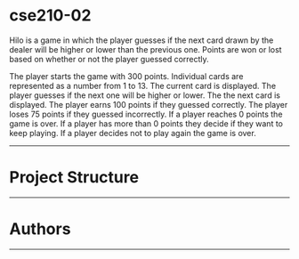 # cse210-02

Hilo is a game in which the player guesses if the next card drawn by the dealer will be higher or lower than the previous one. Points are won or lost based on whether or not the player guessed correctly.

The player starts the game with 300 points. Individual cards are represented as a number from 1 to 13.
The current card is displayed. The player guesses if the next one will be higher or lower.
The the next card is displayed. The player earns 100 points if they guessed correctly.
The player loses 75 points if they guessed incorrectly. If a player reaches 0 points the game is over. If a player has more than 0 points they decide if they want to keep playing. If a player decides not to play again the game is over.

---

# Project Structure

---

# Authors

---



